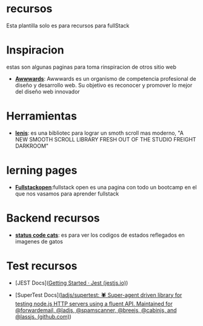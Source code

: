 # recursos

Esta plantilla solo es para recursos para fullStack

# Inspiracion

estas son algunas paginas para toma rinspiracion de otros sitio web

- [**Awwwards**](https://www.awwwards.com): Awwwards es un organismo de competencia profesional de diseño y desarrollo web. Su objetivo es reconocer y promover lo mejor del diseño web innovador

# Herramientas

- [**lenis**](https://github.com/studio-freight/lenis): es una bibliotec para lograr un smoth scroll mas moderno, "A NEW SMOOTH SCROLL LIBRARY FRESH OUT OF THE STUDIO FREIGHT DARKROOM"

# lerning pages

- [**Fullstackopen**](https://fullstackopen.com/es/#course-contents):fullstack open es una pagina con todo un bootcamp en el que nos vasamos para aprender fullstack


# Backend recursos
- [**status code cats**](https://httpcats.com/[code].jpg): es para ver los codigos de estados reflegados en imagenes de gatos


# Test recursos

-  [JEST Docs]([Getting Started · Jest (jestjs.io)](https://jestjs.io/docs/getting-started))

- [SuperTest Docs]([ladjs/supertest: 🕷 Super-agent driven library for testing node.js HTTP servers using a fluent API. Maintained for @forwardemail, @ladjs, @spamscanner, @breejs, @cabinjs, and @lassjs. (github.com)](https://github.com/ladjs/supertest))
